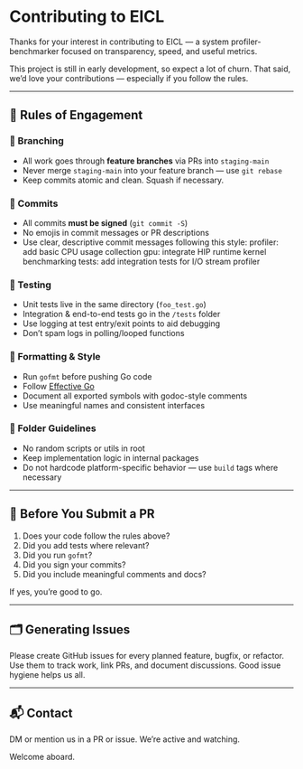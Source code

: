 # Contributing to EICL

Thanks for your interest in contributing to EICL — a system profiler-benchmarker focused on transparency, speed, and useful metrics.

This project is still in early development, so expect a lot of churn. That said, we’d love your contributions — especially if you follow the rules.

---

## 🚦 Rules of Engagement

### 📌 Branching

- All work goes through **feature branches** via PRs into `staging-main`
- Never merge `staging-main` into your feature branch — use `git rebase`
- Keep commits atomic and clean. Squash if necessary.

### 🔏 Commits

- All commits **must be signed** (`git commit -S`)
- No emojis in commit messages or PR descriptions
- Use clear, descriptive commit messages following this style:
  profiler: add basic CPU usage collection
  gpu: integrate HIP runtime kernel benchmarking
  tests: add integration tests for I/O stream profiler

### 🧪 Testing

- Unit tests live in the same directory (`foo_test.go`)
- Integration & end-to-end tests go in the `/tests` folder
- Use logging at test entry/exit points to aid debugging
- Don’t spam logs in polling/looped functions

### 🧼 Formatting & Style

- Run `gofmt` before pushing Go code
- Follow [Effective Go](https://go.dev/doc/effective_go)
- Document all exported symbols with godoc-style comments
- Use meaningful names and consistent interfaces

### 📁 Folder Guidelines

- No random scripts or utils in root
- Keep implementation logic in internal packages
- Do not hardcode platform-specific behavior — use `build` tags where necessary

---

## 🧠 Before You Submit a PR

1. Does your code follow the rules above?
2. Did you add tests where relevant?
3. Did you run `gofmt`?
4. Did you sign your commits?
5. Did you include meaningful comments and docs?

If yes, you’re good to go.

---

## 🗂 Generating Issues

Please create GitHub issues for every planned feature, bugfix, or refactor. Use them to track work, link PRs, and document discussions. Good issue hygiene helps us all.

---

## 📬 Contact

DM or mention us in a PR or issue. We’re active and watching.

Welcome aboard.

